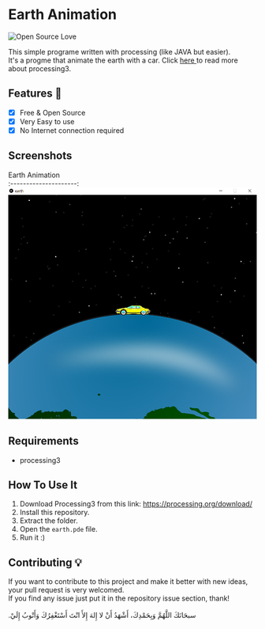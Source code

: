 # Earth Animation

![Open Source Love](https://badges.frapsoft.com/os/v1/open-source.svg?v=102)

This simple programe written with processing (like JAVA but easier).<br>
It's a progme that animate the earth with a car.
Click <a href="https://processing.org"> here </a> to read more about processing3.

## Features :dart:
* [x] Free & Open Source
* [x] Very Easy to use
* [x] No Internet connection required

## Screenshots
Earth Animation   
:---------------------: 
![screenshoot](screenshots/earth.png)

## Requirements
* processing3

## How To Use It
1. Download Processing3 from this link: https://processing.org/download/
2. Install this repository.
3. Extract the folder.
4. Open the ```earth.pde``` file.
5. Run it :)

## Contributing 💡
If you want to contribute to this project and make it better with new ideas, your pull request is very welcomed.<br>
If you find any issue just put it in the repository issue section, thank!<br><br>
.سبحَانَكَ اللَّهُمَّ وَبِحَمْدِكَ، أَشْهَدُ أَنْ لا إِلهَ إِلأَ انْتَ أَسْتَغْفِرُكَ وَأَتْوبُ إِلَيْ
